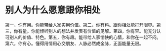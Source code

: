 # 别人为什么愿意跟你相处

第一，你有用。你能带给人家实用价值。第二，你有料。跟你相处能打开眼界。第三，你有量。你能倾听别人的想法并发表有价值的见解。第四，你有容。能充分认可别人的价值、特色。第五，你有趣。能带给人家愉快的心情，和你在一起不闷。第六，你有心。懂得用情用心交朋友、人脉必然成金脉，正面能量无限。